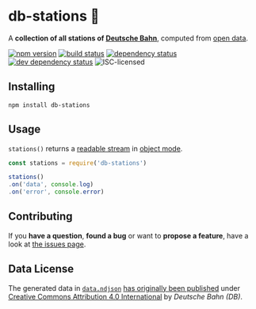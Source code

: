# db-stations 🚏

A **collection of all stations of [Deutsche Bahn](http://db.de/)**, computed from [open data](http://data.deutschebahn.com/dataset/data-stationsdaten).

[![npm version](https://img.shields.io/npm/v/db-stations.svg)](https://www.npmjs.com/package/db-stations)
[![build status](https://img.shields.io/travis/derhuerst/db-stations.svg)](https://travis-ci.org/derhuerst/db-stations)
[![dependency status](https://img.shields.io/david/derhuerst/db-stations.svg)](https://david-dm.org/derhuerst/db-stations)
[![dev dependency status](https://img.shields.io/david/dev/derhuerst/db-stations.svg)](https://david-dm.org/derhuerst/db-stations#info=devDependencies)
![ISC-licensed](https://img.shields.io/github/license/derhuerst/db-stations.svg)


## Installing

```shell
npm install db-stations
```


## Usage

`stations()` returns a [readable stream](https://nodejs.org/api/stream.html#stream_class_stream_readable) in [object mode](https://nodejs.org/api/stream.html#stream_object_mode).

```js
const stations = require('db-stations')

stations()
.on('data', console.log)
.on('error', console.error)
```


## Contributing

If you **have a question**, **found a bug** or want to **propose a feature**, have a look at [the issues page](https://github.com/derhuerst/db-stations/issues).


## Data License

The generated data in [`data.ndjson`](data.ndjson) [has originally been published](http://data.deutschebahn.com/dataset/data-stationsdaten) under [Creative Commons Attribution 4.0 International](https://creativecommons.org/licenses/by/4.0/) by *Deutsche Bahn (DB)*.
